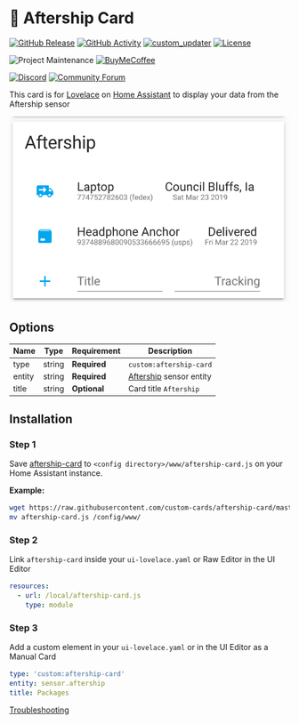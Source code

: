 # 🍻 Aftership Card

[![GitHub Release][releases-shield]][releases]
[![GitHub Activity][commits-shield]][commits]
[![custom_updater][customupdaterbadge]][customupdater]
[![License][license-shield]](LICENSE.md)

![Project Maintenance][maintenance-shield]
[![BuyMeCoffee][buymecoffeebadge]][buymecoffee]

[![Discord][discord-shield]][discord]
[![Community Forum][forum-shield]][forum]

This card is for [Lovelace](https://www.home-assistant.io/lovelace) on [Home Assistant](https://www.home-assistant.io/) to display your data from the Aftership sensor

![example](example.png)

## Options

| Name | Type | Requirement | Description
| ---- | ---- | ------- | -----------
| type | string | **Required** | `custom:aftership-card`
| entity | string | **Required** | [Aftership](https://www.home-assistant.io/components/sensor.aftership/) sensor entity
| title | string | **Optional** | Card title `Aftership`

## Installation

### Step 1

Save [aftership-card](https://github.com/custom-cards/aftership-card/raw/master/dist/aftership-card.js) to `<config directory>/www/aftership-card.js` on your Home Assistant instance.

**Example:**

```bash
wget https://raw.githubusercontent.com/custom-cards/aftership-card/master/dist/aftership-card.js
mv aftership-card.js /config/www/
```

### Step 2

Link `aftership-card` inside your `ui-lovelace.yaml` or Raw Editor in the UI Editor

```yaml
resources:
  - url: /local/aftership-card.js
    type: module
```

### Step 3

Add a custom element in your `ui-lovelace.yaml` or in the UI Editor as a Manual Card

```yaml
type: 'custom:aftership-card'
entity: sensor.aftership
title: Packages
```

[Troubleshooting](https://github.com/thomasloven/hass-config/wiki/Lovelace-Plugins)

[buymecoffee]: https://www.buymeacoffee.com/iantrich
[buymecoffeebadge]: https://img.shields.io/badge/buy%20me%20a%20coffee-donate-blue.svg?style=for-the-badge
[commits-shield]: https://img.shields.io/github/commit-activity/y/custom-cards/aftership-card.svg?style=for-the-badge
[commits]: https://github.com/custom-cards/aftership-card/commits/master
[customupdater]: https://github.com/custom-components/custom_updater
[customupdaterbadge]: https://img.shields.io/badge/custom__updater-true-success.svg?style=for-the-badge
[discord]: https://discord.gg/Qa5fW2R
[discord-shield]: https://img.shields.io/discord/330944238910963714.svg?style=for-the-badge
[forum-shield]: https://img.shields.io/badge/community-forum-brightgreen.svg?style=for-the-badge
[forum]: https://community.home-assistant.io
[license-shield]: https://img.shields.io/github/license/custom-cards/aftership-card.svg?style=for-the-badge
[maintenance-shield]: https://img.shields.io/badge/maintainer-Ian%20Richardson%20%40iantrich-blue.svg?style=for-the-badge
[releases-shield]: https://img.shields.io/github/release/custom-cards/aftership-card.svg?style=for-the-badge
[releases]: https://github.com/custom-cards/aftership-card/releases
